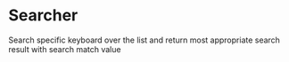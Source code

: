 # Searcher
Search specific keyboard over the list and return most appropriate search result with search match value